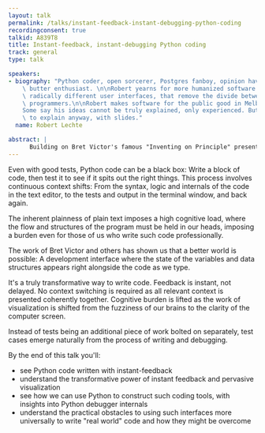 ```yaml
---
layout: talk
permalink: /talks/instant-feedback-instant-debugging-python-coding
recordingconsent: true
talkid: A839T8
title: Instant-feedback, instant-debugging Python coding
track: general
type: talk

speakers:
- biography: "Python coder, open sorcerer, Postgres fanboy, opinion haver, peanut\
    \ butter enthusiast. \n\nRobert yearns for more humanized software. He craves\
    \ radically different user interfaces, that remove the divide between users and\
    \ programmers.\n\nRobert makes software for the public good in Melbourne. \n\n\
    Some say his ideas cannot be truly explained, only experienced. But he'll try\
    \ to explain anyway, with slides."
  name: Robert Lechte

abstract: | 
      Building on Bret Victor's famous "Inventing on Principle" presentation, we look at writing Python where the code is instantly run and every line visualized after every single keystroke. There's a future beyond the text-editor -> console-run loop and this is a taste of it.
---
```


Even with good tests, Python code can be a black box: Write a block of code, then test it to see if it spits out the right things. This process involves continuous context shifts: From the syntax, logic and internals of the code in the text editor, to the tests and output in the terminal window, and back again.

The inherent plainness of plain text imposes a high cognitive load, where the flow and structures of the program must be held in our heads, imposing a burden even for those of us who write such code professionally.

The work of Bret Victor and others has shown us that a better world is possible: A development interface where the state of the variables and data structures appears right alongside the code as we type.

It's a truly transformative way to write code. Feedback is instant, not delayed. No context switching is required as all relevant context is presented coherently together. Cognitive burden is lifted as the work of visualization is shifted from the fuzziness of our brains to the clarity of the computer screen.

Instead of tests being an additional piece of work bolted on separately, test cases emerge naturally from the process of writing and debugging.

By the end of this talk you'll:

- see Python code written with instant-feedback
- understand the transformative power of instant feedback and pervasive visualization
- see how we can use Python to construct such coding tools, with insights into Python debugger internals
- understand the practical obstacles to using such interfaces more universally to write "real world" code and how they might be overcome
